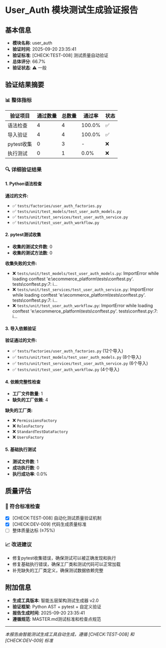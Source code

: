# User_Auth 模块测试生成验证报告

## 基本信息
- **模块名称**: user_auth
- **验证时间**: 2025-09-20 23:35:41
- **验证标准**: [CHECK:TEST-008] 测试质量自动验证
- **总体评分**: 66.7%
- **验证状态**: ⚠️ 一般

## 验证结果摘要

### 📊 整体指标
| 验证项目 | 通过数量 | 总数量 | 通过率 | 状态 |
|---------|---------|-------|-------|------|
| 语法检查 | 4 | 4 | 100.0% | ✅ |
| 导入验证 | 4 | 4 | 100.0% | ✅ |
| pytest收集 | 0 | 3 | - | ❌ |
| 执行测试 | 0 | 1 | 0.0% | ❌ |

### 🔍 详细验证结果

#### 1. Python语法检查
**通过的文件:**
- ✅ `tests/factories/user_auth_factories.py`
- ✅ `tests/unit/test_models/test_user_auth_models.py`
- ✅ `tests/unit/test_services/test_user_auth_service.py`
- ✅ `tests/unit/test_user_auth_workflow.py`


#### 2. pytest测试收集
- **收集的测试文件数**: 0
- **收集的测试方法数**: 0

**收集失败的文件:**
- ❌ `tests/unit/test_models/test_user_auth_models.py`: ImportError while loading conftest 'e:\ecommerce_platform\tests\conftest.py'.
tests\conftest.py:7: i...
- ❌ `tests/unit/test_services/test_user_auth_service.py`: ImportError while loading conftest 'e:\ecommerce_platform\tests\conftest.py'.
tests\conftest.py:7: i...
- ❌ `tests/unit/test_user_auth_workflow.py`: ImportError while loading conftest 'e:\ecommerce_platform\tests\conftest.py'.
tests\conftest.py:7: i...


#### 3. 导入依赖验证
**验证通过的文件:**
- ✅ `tests/factories/user_auth_factories.py` (12个导入)
- ✅ `tests/unit/test_models/test_user_auth_models.py` (8个导入)
- ✅ `tests/unit/test_services/test_user_auth_service.py` (6个导入)
- ✅ `tests/unit/test_user_auth_workflow.py` (4个导入)


#### 4. 依赖完整性检查
- **工厂文件数量**: 1
- **缺失的工厂依赖**: 4

**缺失的工厂类:**
- ❌ `PermissionsFactory`
- ❌ `RolesFactory`
- ❌ `StandardTestDataFactory`
- ❌ `UsersFactory`


#### 5. 基础执行测试
- **测试文件数**: 1
- **成功执行数**: 0
- **执行成功率**: 0.0%

## 质量评估

### 🎯 符合标准检查
- [x] [CHECK:TEST-008] 自动化测试质量验证机制
- [x] [CHECK:DEV-009] 代码生成质量标准
- [ ] 整体质量达标 (≥75%)

### 📈 改进建议
- 修复pytest收集错误，确保测试可以被正确发现和执行
- 修复基础执行错误，确保工厂类和测试代码可以正常加载
- 补充缺失的工厂类定义，确保测试数据依赖完整


## 附加信息
- **生成工具版本**: 智能五层架构测试生成器 v2.0
- **验证框架**: Python AST + pytest + 自定义验证
- **报告生成时间**: 2025-09-20 23:35:41
- **遵循规范**: MASTER.md测试标准和检查点规范

---
*本报告由智能测试生成工具自动生成，遵循 [CHECK:TEST-008] 和 [CHECK:DEV-009] 标准*
